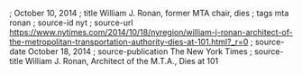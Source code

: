 ; October 10, 2014
; title William J. Ronan, former MTA chair, dies
; tags mta ronan
; source-id nyt
; source-url https://www.nytimes.com/2014/10/18/nyregion/william-j-ronan-architect-of-the-metropolitan-transportation-authority-dies-at-101.html?_r=0
; source-date October 18, 2014
; source-publication The New York Times
; source-title William J. Ronan, Architect of the M.T.A., Dies at 101
